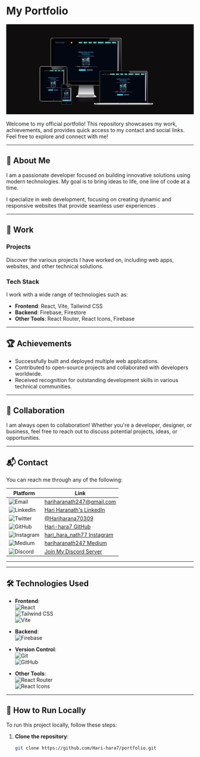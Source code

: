 #  My Portfolio

![Portfolio Banner](banner.png)

Welcome to my official portfolio! This repository showcases my work, achievements, and provides quick access to my contact and social links. Feel free to explore and connect with me!

---


## 👤 About Me

I am a passionate developer focused on building innovative solutions using modern technologies. My goal is to bring ideas to life, one line of code at a time.

I specialize in web development, focusing on creating dynamic and responsive websites that provide seamless user experiences .

---

## 💼 Work

### Projects
Discover the various projects I have worked on, including web apps, websites, and other technical solutions.

### Tech Stack
I work with a wide range of technologies such as:
- **Frontend**: React, Vite, Tailwind CSS
- **Backend**: Firebase, Firestore
- **Other Tools**: React Router, React Icons, Firebase

---

## 🏆 Achievements
- Successfully built and deployed multiple web applications.
- Contributed to open-source projects and collaborated with developers worldwide.
- Received recognition for outstanding development skills in various technical communities.

---

## 🤝 Collaboration

I am always open to collaboration! Whether you're a developer, designer, or business, feel free to reach out to discuss potential projects, ideas, or opportunities.

---

## 📬 Contact

You can reach me through any of the following:

| Platform    | Link |
|------------|------|
| ![Email](https://img.shields.io/badge/Email-hariharanath247@gmail.com-informational?style=flat&logo=gmail) | [hariharanath247@gmail.com](mailto:hariharanath247@gmail.com) |
| ![LinkedIn](https://img.shields.io/badge/LinkedIn-Connect-blue?style=flat&logo=linkedin) | [Hari Haranath's LinkedIn](https://www.linkedin.com/in/hari-hara-nath-a13583282/) |
| ![Twitter](https://img.shields.io/badge/Twitter-@Hariharana70309-blue?style=flat&logo=twitter) | [@Hariharana70309](https://x.com/Hariharana70309) |
| ![GitHub](https://img.shields.io/badge/GitHub-Hari--hara7-black?style=flat&logo=github) | [Hari-hara7 GitHub](https://github.com/Hari-hara7) |
| ![Instagram](https://img.shields.io/badge/Instagram-@hari_hara_nath77-pink?style=flat&logo=instagram) | [hari_hara_nath77 Instagram](https://instagram.com/hari_hara_nath77) |
| ![Medium](https://img.shields.io/badge/Medium-Follow-green?style=flat&logo=medium) | [hariharanath247 Medium](https://medium.com/@hariharanath247) |
| ![Discord](https://img.shields.io/badge/Discord-Join%20Server-blueviolet?style=flat&logo=discord) | [Join My Discord Server](https://discord.gg/Xn8uyh4Js) |

---



---

## 🛠️ Technologies Used

- **Frontend**:  
  ![React](https://img.shields.io/badge/React-20232A?style=flat&logo=react&logoColor=61DAFB)  
  ![Tailwind CSS](https://img.shields.io/badge/Tailwind_CSS-38B2AC?style=flat&logo=tailwind-css&logoColor=white)  
  ![Vite](https://img.shields.io/badge/Vite-646CFF?style=flat&logo=vite&logoColor=white)

- **Backend**:  
  ![Firebase](https://img.shields.io/badge/Firebase-FFCA28?style=flat&logo=firebase&logoColor=white)

- **Version Control**:  
  ![Git](https://img.shields.io/badge/Git-F05032?style=flat&logo=git&logoColor=white)  
  ![GitHub](https://img.shields.io/badge/GitHub-181717?style=flat&logo=github&logoColor=white)

- **Other Tools**:  
  ![React Router](https://img.shields.io/badge/React_Router-CA4245?style=flat&logo=react-router&logoColor=white)  
  ![React Icons](https://img.shields.io/badge/React_Icons-61DAFB?style=flat&logo=react&logoColor=white)

---

## 📜 How to Run Locally

To run this project locally, follow these steps:

1. **Clone the repository**:
   ```bash
   git clone https://github.com/Hari-hara7/portfolio.git
